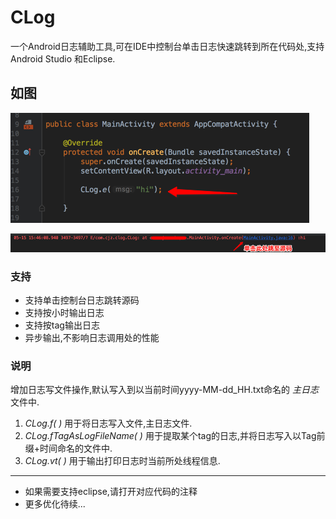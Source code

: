 # CLog
一个Android日志辅助工具,可在IDE中控制台单击日志快速跳转到所在代码处,支持Android Studio 和Eclipse.

## 如图

![image](pic/code.png)

![image](pic/logcat.png)



### 支持

- 支持单击控制台日志跳转源码
- 支持按小时输出日志
- 支持按tag输出日志
- 异步输出,不影响日志调用处的性能

### 说明
 增加日志写文件操作,默认写入到以当前时间yyyy-MM-dd_HH.txt命名的 *主日志* 文件中.

1. *CLog.f( )* 用于将日志写入文件,主日志文件.
2. *CLog.fTagAsLogFileName( )* 用于提取某个tag的日志,并将日志写入以Tag前缀+时间命名的文件中.
3. *CLog.vt( )* 用于输出打印日志时当前所处线程信息.

---
- 如果需要支持eclipse,请打开对应代码的注释
- 更多优化待续...
